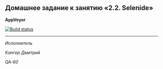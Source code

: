 ## Домашнее задание к занятию «2.2. Selenide»


**AppVeyor**

[![Build status](https://ci.appveyor.com/api/projects/status/fbhj17ctkw65xp4q?svg=true)](https://ci.appveyor.com/project/Kanger79/hw-8-4-selenide)



***

*Исполнитель*

*Кангер Дмитрий*

*QA-60*
